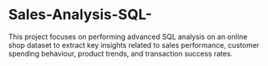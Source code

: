 # Sales-Analysis-SQL-
This project focuses on performing advanced SQL analysis on an online shop dataset to extract key insights related to sales performance, customer spending behaviour, product trends, and transaction success rates.
